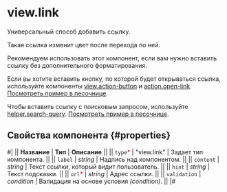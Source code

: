 # view.link

Универсальный способ добавить ссылку.

Такая ссылка изменит цвет после перехода по ней.

Рекомендуем использовать этот компонент, если вам нужно вставить ссылку без дополнительного форматирования.

Если вы хотите вставить кнопку, по которой будет открываться ссылка, используйте компоненты [view.action-button](view.action-button.md) и [action.open-link](action.open-link.md). [Посмотреть пример в песочнице](https://clck.ru/QLEtD).

Чтобы вставить ссылку с поисковым запросом, используйте [helper.search-query](helper.search-query.md). [Посмотреть пример в песочнице](https://clck.ru/QLF3o).

## Свойства компонента {#properties}

#|
|| **Название** | **Тип** | **Описание** ||
|| `type`<span style="color: red">\*</span> | "view.link" | Задает тип компонента. ||
|| `label` | _string_ | Надпись над компонентом. ||
|| `content` | _string_ | Текст ссылки, который видит пользователь. ||
|| `hint` | _string_ | Текст подсказки. ||
|| `url`<span style="color: red">\*</span> | _string_ | Адрес ссылки. ||
|| `validation` | _condition_ | Валидация на основе условия _(condition)_. ||
|#
